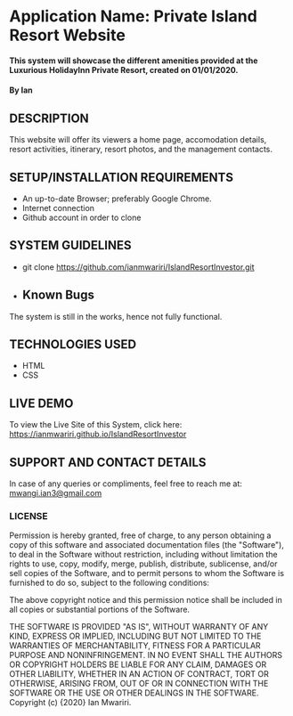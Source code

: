 # Application Name: Private Island Resort Website
#### This system will showcase the different amenities provided at the Luxurious HolidayInn Private Resort, created on 01/01/2020.
#### By Ian
## DESCRIPTION
This website will offer its viewers a home page, accomodation details, resort activities, itinerary, resort photos, and the management contacts.
## SETUP/INSTALLATION REQUIREMENTS
* An up-to-date Browser; preferably Google Chrome.
* Internet connection
* Github account in order to clone
## SYSTEM GUIDELINES
* git clone https://github.com/ianmwariri/IslandResortInvestor.git
* ## Known Bugs
The system is still in the works, hence not fully functional.
## TECHNOLOGIES USED
* HTML
* CSS
## LIVE DEMO
To view the Live Site of this System, click here: https://ianmwariri.github.io/IslandResortInvestor
## SUPPORT AND CONTACT DETAILS
In case of any queries or compliments, feel free to reach me at: mwangi.ian3@gmail.com 
### LICENSE
Permission is hereby granted, free of charge, to any person obtaining a copy of this software and associated documentation files (the "Software"), to deal in the Software without restriction, including without limitation the rights to use, copy, modify, merge, publish, distribute, sublicense, and/or sell copies of the Software, and to permit persons to whom the Software is furnished to do so, subject to the following conditions:

The above copyright notice and this permission notice shall be included in all copies or substantial portions of the Software.

THE SOFTWARE IS PROVIDED "AS IS", WITHOUT WARRANTY OF ANY KIND, EXPRESS OR IMPLIED, INCLUDING BUT NOT LIMITED TO THE WARRANTIES OF MERCHANTABILITY, FITNESS FOR A PARTICULAR PURPOSE AND NONINFRINGEMENT. IN NO EVENT SHALL THE AUTHORS OR COPYRIGHT HOLDERS BE LIABLE FOR ANY CLAIM, DAMAGES OR OTHER LIABILITY, WHETHER IN AN ACTION OF CONTRACT, TORT OR OTHERWISE, ARISING FROM, OUT OF OR IN CONNECTION WITH THE SOFTWARE OR THE USE OR OTHER DEALINGS IN THE SOFTWARE.
Copyright (c) {2020} Ian Mwariri.
